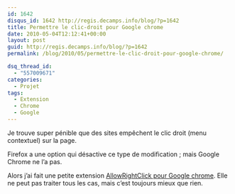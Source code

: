 ```yaml
---
id: 1642
disqus_id: 1642 http://regis.decamps.info/blog/?p=1642
title: Permettre le clic-droit pour Google chrome
date: 2010-05-04T12:12:41+00:00
layout: post
guid: http://regis.decamps.info/blog/?p=1642
permalink: /blog/2010/05/permettre-le-clic-droit-pour-google-chrome/

dsq_thread_id:
  - "557009671"
categories:
  - Projet
tags:
  - Extension
  - Chrome
  - Google
---
```

Je trouve super pénible que des sites empêchent le clic droit (menu contextuel) sur la page.

Firefox a une option qui désactive ce type de modification ; mais Google Chrome ne l’a pas.

Alors j’ai fait une petite extension [AllowRightClick pour Google chrome](https://chrome.google.com/extensions/detail/hompjdfbfmmmgflfjdlnkohcplmboaeo?hl=en-US). Elle ne peut pas traiter tous les cas, mais c’est toujours mieux que rien.
